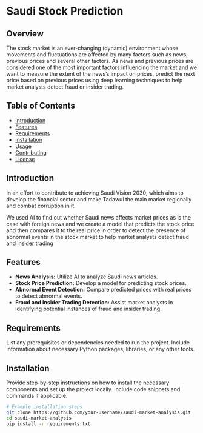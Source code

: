 #  Saudi Stock Prediction


## Overview
The stock market is an ever-changing (dynamic) environment whose movements and fluctuations are affected by many factors such as news, previous prices and several other factors. As news and previous prices are considered one of the most important factors influencing the market and we want to measure the extent of the news’s impact on prices, predict the next price based on previous prices using deep learning techniques to help market analysts detect fraud or insider trading.


## Table of Contents

- [Introduction](#introduction)
- [Features](#features)
- [Requirements](#requirements)
- [Installation](#installation)
- [Usage](#usage)
- [Contributing](#contributing)
- [License](#license)

## Introduction

In an effort to contribute to achieving Saudi Vision 2030, which aims to develop the financial sector and make Tadawul the main market regionally and combat corruption in it.​

We used AI to find out whether Saudi news affects market prices as is the case with foreign news and we create a model that predicts the stock price and then compares it to the real price in order to detect the presence of abnormal events in the stock market to help market analysts detect fraud and insider trading

## Features

- **News Analysis:** Utilize AI to analyze Saudi news articles.
- **Stock Price Prediction:** Develop a model for predicting stock prices.
- **Abnormal Event Detection:** Compare predicted prices with real prices to detect abnormal events.
- **Fraud and Insider Trading Detection:** Assist market analysts in identifying potential instances of fraud and insider trading.

## Requirements

List any prerequisites or dependencies needed to run the project. Include information about necessary Python packages, libraries, or any other tools.

## Installation

Provide step-by-step instructions on how to install the necessary components and set up the project locally. Include code snippets and commands if applicable.

```bash
# Example installation steps
git clone https://github.com/your-username/saudi-market-analysis.git
cd saudi-market-analysis
pip install -r requirements.txt

